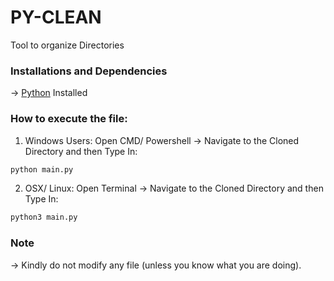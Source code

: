 # PY-CLEAN

Tool to organize Directories


### Installations and Dependencies

-> [Python](https://python.org) Installed

### How to execute the file:

1. Windows Users: Open CMD/ Powershell -> Navigate to the Cloned Directory and then Type In:

```python
python main.py
```

2. OSX/ Linux: Open Terminal -> Navigate to the Cloned Directory and then Type In:

```python
python3 main.py
```

### Note

-> Kindly do not modify any file (unless you know what you are doing).
